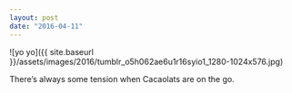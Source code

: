 ```yaml
---
layout: post
date: "2016-04-11"
---
```


![yo yo]({{ site.baseurl }}/assets/images/2016/tumblr_o5h062ae6u1r16syio1_1280-1024x576.jpg)

There’s always some tension when Cacaolats are on the go.
